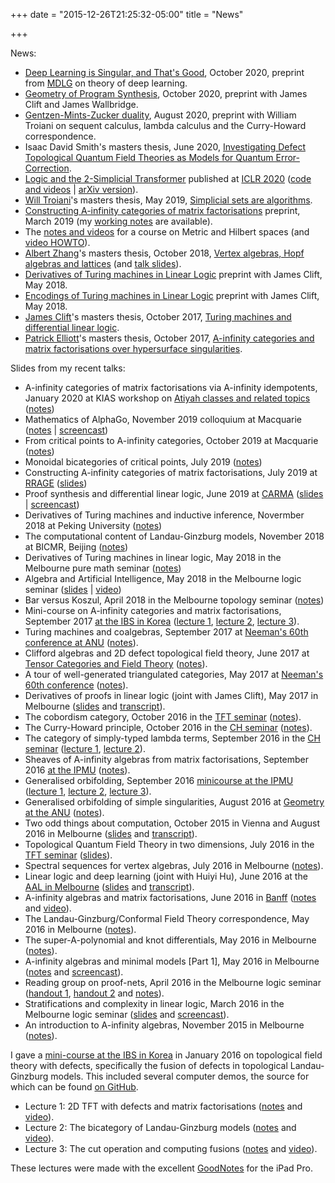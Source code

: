 +++
date = "2015-12-26T21:25:32-05:00"
title = "News"

+++

News:

* [Deep Learning is Singular, and That's Good](https://openreview.net/forum?id=8EGmvcCVrmZ), October 2020, preprint from [MDLG](http://mdlg.ai) on theory of deep learning.
* [Geometry of Program Synthesis](https://openreview.net/forum?id=qiydAcw6Re), October 2020, preprint with James Clift and James Wallbridge.
* [Gentzen-Mints-Zucker duality](https://arxiv.org/abs/2008.10131), August 2020, preprint with William Troiani on sequent calculus, lambda calculus and the Curry-Howard correspondence.
* Isaac David Smith's masters thesis, June 2020, [Investigating Defect Topological Quantum Field Theories as Models for Quantum Error-Correction](http://therisingsea.org/notes/MScThesisIsaacDavidSmith.pdf).
* [Logic and the 2-Simplicial Transformer](https://iclr.cc/virtual_2020/poster_rkecJ6VFvr.html) published at [ICLR 2020](https://iclr.cc/) ([code and videos](https://github.com/dmurfet/2simplicialtransformer/) | [arXiv version](https://arxiv.org/abs/1909.00668)).
* [Will Troiani](mailto:william.a.troiani@gmail.com)'s masters thesis, May 2019, [Simplicial sets are algorithms](http://therisingsea.org/notes/MScThesisWillTroiani.pdf).
* [Constructing A-infinity categories of matrix factorisations](https://arxiv.org/abs/1903.07211) preprint, March 2019 (my [working notes](https://gist.github.com/dmurfet/aca4146882870ea3dd6a1af793b1b90b) are available).
* The [notes and videos](http://therisingsea.org/post/mast30026/) for a course on Metric and Hilbert spaces (and [video HOWTO](https://gist.github.com/dmurfet/a5e1d06cfa558db85cecb7e655976d19)).
* [Albert Zhang](mailto:albert.y.zhang@gmail.com)'s masters thesis, October 2018, [Vertex algebras, Hopf algebras and lattices](http://therisingsea.org/notes/MScThesisAlbertZhang.pdf) (and [talk slides](http://therisingsea.org/notes/albert-thesis-talk.pdf)).
* [Derivatives of Turing machines in Linear Logic](https://arxiv.org/abs/1805.11813) preprint with James Clift, May 2018.
* [Encodings of Turing machines in Linear Logic](https://arxiv.org/abs/1805.10770) preprint with James Clift, May 2018.
* [James Clift](mailto:jamesedwardclift@gmail.com)'s masters thesis, October 2017, [Turing machines and differential linear logic](http://therisingsea.org/notes/MScThesisJamesClift.pdf).
* [Patrick Elliott](mailto:p.cd.elliott@gmail.com)'s masters thesis, October 2017, [A-infinity categories and matrix factorisations over hypersurface singularities](http://therisingsea.org/notes/MScThesisPatrickElliott.pdf).

Slides from my recent talks:

* A-infinity categories of matrix factorisations via A-infinity idempotents, January 2020 at KIAS workshop on [Atiyah classes and related topics](http://events.kias.re.kr/h/WAC20/) ([notes](http://therisingsea.org/notes/talk-ainfmf-kais.pdf))
* Mathematics of AlphaGo, November 2019 colloquium at Macquarie ([notes](http://therisingsea.org/notes/talk-alphago.pdf) | [screencast](https://youtu.be/rOiaZ1hVb-A))
* From critical points to A-infinity categories, October 2019 at Macquarie ([notes](http://therisingsea.org/notes/talk-macquarie-2019.pdf))
* Monoidal bicategories of critical points, July 2019 ([notes](http://therisingsea.org/notes/talk-symbicatlg.pdf))
* Constructing A-infinity categories of matrix factorisations, July 2019 at [RRAGE](http://www.fields.utoronto.ca/activities/19-20/rrage) ([slides](http://therisingsea.org/notes/talk-rrage.pdf))
* Proof synthesis and differential linear logic, June 2019 at [CARMA](https://carma.newcastle.edu.au/meetings/cap/) ([slides](http://therisingsea.org/notes/talk-carma.pdf) | [screencast](https://youtu.be/IW4LjjAWrO4))
* Derivatives of Turing machines and inductive inference, Novermber 2018 at Peking University ([notes](http://therisingsea.org/notes/talk-beida-tm-2018.pdf))
* The computational content of Landau-Ginzburg models, November 2018 at BICMR, Beijing ([notes](http://therisingsea.org/notes/talk-beida-lg-2018.pdf))
* Derivatives of Turing machines in linear logic, May 2018 in the Melbourne pure math seminar ([notes](http://therisingsea.org/notes/talk-turderiv.pdf))
* Algebra and Artificial Intelligence, May 2018 in the Melbourne logic seminar ([slides](http://therisingsea.org/notes/talk-algebraai.pdf) | [video](https://vimeo.com/268308026))
* Bar versus Koszul, April 2018 in the Melbourne topology seminar ([notes](http://therisingsea.org/notes/talk-barvskoszul.pdf))
* Mini-course on A-infinity categories and matrix factorisations, September 2017 [at the IBS in Korea](https://cgp.ibs.re.kr/conferences/String_Field_Theory/) ([lecture 1](http://therisingsea.org/notes/talk-ibs2017-1.pdf), [lecture 2](http://therisingsea.org/notes/talk-ibs2017-2.pdf), [lecture 3](http://therisingsea.org/notes/talk-ibs2017-3.pdf)).
* Turing machines and coalgebras, September 2017 at [Neeman's 60th conference at ANU](http://maths.anu.edu.au/events/60th-birthday-amnon-neeman) ([notes](http://therisingsea.org/notes/talk-loganu2017.pdf)).
* Clifford algebras and 2D defect topological field theory, June 2017 at [Tensor Categories and Field Theory](https://sites.google.com/view/tensorcategories2017/home) ([notes](http://therisingsea.org/notes/talk-cliffordtft.pdf)).
* A tour of well-generated triangulated categories, May 2017 at [Neeman's 60th conference](https://www.math.uni-bielefeld.de/birep/meetings/neeman2017/) ([notes](http://therisingsea.org/notes/talk-neeman-60th.pdf)).
* Derivatives of proofs in linear logic (joint with James Clift), May 2017 in Melbourne ([slides](http://therisingsea.org/notes/logic-talk-difflinearlogic.pdf) and [transcript](http://therisingsea.org/notes/logic-talk-difflinearlogic-transcript.pdf)).
* The cobordism category, October 2016 in the [TFT seminar](http://therisingsea.org/post/seminar-tft/) ([notes](http://therisingsea.org/notes/talk-2cob.pdf)).
* The Curry-Howard principle, October 2016 in the [CH seminar](http://therisingsea.org/post/seminar-ch/) ([notes](http://therisingsea.org/notes/talk-ch.pdf)).
* The category of simply-typed lambda terms, September 2016 in the [CH seminar](http://therisingsea.org/post/seminar-ch/) ([lecture 1](http://therisingsea.org/notes/talk-catsimplytyped.pdf), [lecture 2](http://therisingsea.org/notes/talk-catsimplytyped2.pdf)).
* Sheaves of A-infinity algebras from matrix factorisations, September 2016 [at the IPMU](http://www.math.nagoya-u.ac.jp/~ohta/conference/conference2016_1/) ([notes](http://therisingsea.org/notes/talk-ipmu-ainfmf.pdf)).
* Generalised orbifolding, September 2016 [minicourse at the IPMU](http://www.math.nagoya-u.ac.jp/~ohta/conference/conference2016_1/) ([lecture 1](http://therisingsea.org/notes/talk-ipmu-genorb1.pdf), [lecture 2](http://therisingsea.org/notes/talk-ipmu-genorb2.pdf), [lecture 3](http://therisingsea.org/notes/talk-ipmu-genorb3.pdf)).
* Generalised orbifolding of simple singularities, August 2016 at [Geometry at the ANU](https://maths-people.anu.edu.au/~alperj/geometry-at-the-anu.html) ([notes](http://therisingsea.org/notes/talk-genorb.pdf)).
* Two odd things about computation, October 2015 in Vienna and August 2016 in Melbourne ([slides](http://therisingsea.org/notes/talk-twothings.pdf) and [transcript](http://therisingsea.org/notes/talk-twothings-transcript.pdf)).
* Topological Quantum Field Theory in two dimensions, July 2016 in the [TFT seminar](http://therisingsea.org/post/seminar-tft/) ([slides](http://therisingsea.org/notes/talk-2dtqft.pdf)).
* Spectral sequences for vertex algebras, July 2016 in Melbourne ([notes](http://therisingsea.org/notes/talk-specseq.pdf)).
* Linear logic and deep learning (joint with Huiyi Hu), June 2016 at the [AAL in Melbourne](http://blogs.unimelb.edu.au/logic/aal-2016/) ([slides](http://therisingsea.org/notes/talk-lldl.pdf) and [transcript](http://therisingsea.org/notes/talk-lldl-transcript.pdf)).
* A-infinity algebras and matrix factorisations, June 2016 in [Banff](http://www.birs.ca/events/2016/5-day-workshops/16w5040) ([notes](http://therisingsea.org/notes/talk-ainfmfbanff.pdf) and [video](http://www.birs.ca/events/2016/5-day-workshops/16w5040/videos/watch/201606201531-Murfet.html)).
* The Landau-Ginzburg/Conformal Field Theory correspondence, May 2016 in Melbourne ([notes](http://therisingsea.org/notes/talk-lgcft.pdf)).
* The super-A-polynomial and knot differentials, May 2016 in Melbourne ([notes](http://therisingsea.org/notes/talk-supera.pdf)).
*  A-infinity algebras and minimal models [Part 1], May 2016 in Melbourne ([notes](http://therisingsea.org/notes/talk-ainf-minimal.pdf) and [screencast](https://vimeo.com/165138188)).
*  Reading group on proof-nets, April 2016 in the Melbourne logic seminar ([handout 1](http://therisingsea.org/notes/logic-seminar-proofnets.pdf), [handout 2](http://therisingsea.org/notes/logic-seminar-proofnets2.pdf) and [notes](http://therisingsea.org/post/seminar-proofnets/)).
*  Stratifications and complexity in linear logic, March 2016 in the Melbourne logic seminar ([slides](http://therisingsea.org/notes/talk-stratifications.pdf) and [screencast](https://vimeo.com/160036378)).
*  An introduction to A-infinity algebras, November 2015 in Melbourne ([notes](http://therisingsea.org/notes/ainf-intro-talk.pdf)).

I gave a [mini-course at the IBS in Korea](http://cgp.ibs.re.kr/conferences/MathematicalQuantumFieldTheory/) in January 2016 on topological field theory with defects, specifically the fusion of defects in topological Landau-Ginzburg models. This included several computer demos, the source for which can be found [on GitHub](https://github.com/dmurfet/mf).

*  Lecture 1: 2D TFT with defects and matrix factorisations ([notes](http://therisingsea.org/notes/korea-lecture1.pdf)  and [video](https://vimeo.com/154577054)).
*  Lecture 2: The bicategory of Landau-Ginzburg models ([notes](http://therisingsea.org/notes/korea-lecture2.pdf) and [video](https://vimeo.com/154711340)).
*  Lecture 3: The cut operation and computing fusions ([notes](http://therisingsea.org/notes/korea-lecture3.pdf) and [video](https://vimeo.com/154843000)).

These lectures were made with the excellent [GoodNotes](http://www.goodnotesapp.com/) for the iPad Pro.
